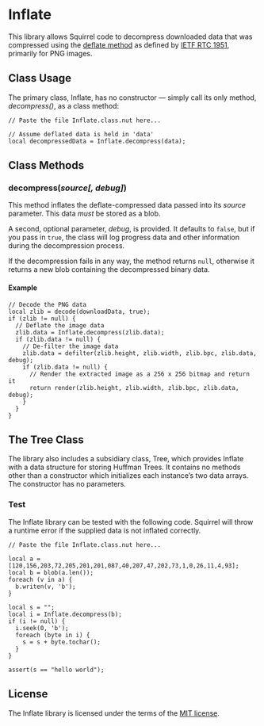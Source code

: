 # Inflate #

This library allows Squirrel code to decompress downloaded data that was compressed using the [deflate method](https://en.wikipedia.org/wiki/DEFLATE) as defined by [IETF RTC 1951](https://tools.ietf.org/html/rfc1951), primarily for PNG images.

## Class Usage ##

The primary class, Inflate, has no constructor &mdash; simply call its only method, *decompress()*, as a class method:

```squirrel
// Paste the file Inflate.class.nut here...

// Assume deflated data is held in 'data'
local decompressedData = Inflate.decompress(data);
```

## Class Methods ##

### decompress(*source[, debug]*) ###

This method inflates the deflate-compressed data passed into its *source* parameter. This data *must* be stored as a blob.

A second, optional parameter, *debug*, is provided. It defaults to `false`, but if you pass in `true`, the class will log progress data and other information during the decompression process.

If the decompression fails in any way, the method returns `null`, otherwise it returns a new blob containing the decompressed binary data.

#### Example ####

```squirrel
// Decode the PNG data
local zlib = decode(downloadData, true);
if (zlib != null) {
  // Deflate the image data
  zlib.data = Inflate.decompress(zlib.data);
  if (zlib.data != null) {
    // De-filter the image data
    zlib.data = defilter(zlib.height, zlib.width, zlib.bpc, zlib.data, debug);
    if (zlib.data != null) {
      // Render the extracted image as a 256 x 256 bitmap and return it
      return render(zlib.height, zlib.width, zlib.bpc, zlib.data, debug);
    }
  }
}
```

## The Tree Class ##

The library also includes a subsidiary class, Tree, which provides Inflate with a data structure for storing Huffman Trees. It contains no methods other than a constructor which initializes each instance’s two data arrays. The constructor has no parameters.

### Test ###

The Inflate library can be tested with the following code. Squirrel will throw a runtime error if the supplied data is not inflated correctly.

```squirrel
// Paste the file Inflate.class.nut here...

local a = [120,156,203,72,205,201,201,087,40,207,47,202,73,1,0,26,11,4,93];
local b = blob(a.len());
foreach (v in a) {
  b.writen(v, 'b');
}

local s = "";
local i = Inflate.decompress(b);
if (i != null) {
  i.seek(0, 'b');
  foreach (byte in i) {
    s = s + byte.tochar();
  }
}

assert(s == "hello world");
```

## License ##

The Inflate library is licensed under the terms of the [MIT license](https://github.com/electricimp/Inflate/blob/master/LICENSE).
